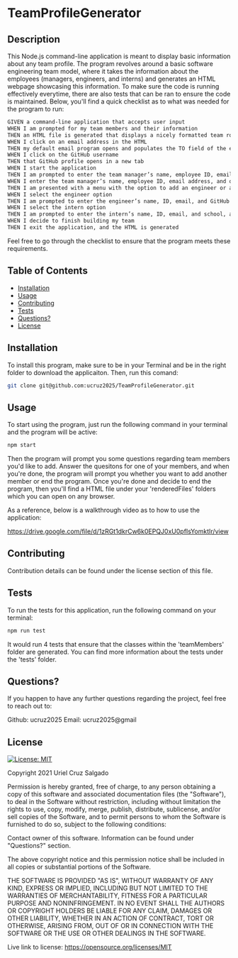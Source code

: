 # TeamProfileGenerator

## Description
This Node.js command-line application is meant to display basic information about any team profile. The program revolves around a basic software engineering team model, where it takes the information about the employees (managers, engineers, and interns) and generates an HTML webpage showcasing this information. To make sure the code is running effectively everytime, there are also tests that can be ran to ensure the code is maintained. Below, you'll find a quick checklist as to what was needed for the program to run: 

```md
GIVEN a command-line application that accepts user input
WHEN I am prompted for my team members and their information
THEN an HTML file is generated that displays a nicely formatted team roster based on user input
WHEN I click on an email address in the HTML
THEN my default email program opens and populates the TO field of the email with the address
WHEN I click on the GitHub username
THEN that GitHub profile opens in a new tab
WHEN I start the application
THEN I am prompted to enter the team manager’s name, employee ID, email address, and office number
WHEN I enter the team manager’s name, employee ID, email address, and office number
THEN I am presented with a menu with the option to add an engineer or an intern or to finish building my team
WHEN I select the engineer option
THEN I am prompted to enter the engineer’s name, ID, email, and GitHub username, and I am taken back to the menu
WHEN I select the intern option
THEN I am prompted to enter the intern’s name, ID, email, and school, and I am taken back to the menu
WHEN I decide to finish building my team
THEN I exit the application, and the HTML is generated
```

Feel free to go through the checklist to ensure that the program meets these requirements.

## Table of Contents

* [Installation](#installation)
* [Usage](#usage)
* [Contributing](#contributing)
* [Tests](#tests)
* [Questions?](#questions?)
* [License](#license)

## Installation
To install this program, make sure to be in your Terminal and be in the right folder to download the applicaiton. Then, run this comand:
```bash
git clone git@github.com:ucruz2025/TeamProfileGenerator.git
```

## Usage
To start using the program, just run the following command in your terminal and the program will be active:
```bash
npm start
```

Then the program will prompt you some questions regarding team members you'd like to add. Answer the quesitons for one of your members, and when you're done, the program will prompt you whether you want to add another member or end the program. Once you're done and decide to end the program, then you'll find a HTML file under your 'renderedFiles' folders which you can open on any browser. 

As a reference, below is a walkthrough video as to how to use the application: 

https://drive.google.com/file/d/1zRGt1dkrCw6k0EPQJ0xU0pfIsYomktIr/view

## Contributing
Contribution details can be found under the license section of this file.
  
## Tests
To run the tests for this application, run the following command on your terminal: 

```bash
npm run test
```

It would run 4 tests that ensure that the classes within the 'teamMembers' folder are generated. You can find more information about the tests under the 'tests' folder.
  
## Questions?
If you happen to have any further questions regarding the project, feel free to reach out to:

Github: ucruz2025
Email: ucruz2025@gmail

## License

[![License: MIT](https://img.shields.io/badge/License-MIT-yellow.svg)](https://opensource.org/licenses/MIT)
  
Copyright 2021 Uriel Cruz Salgado

  Permission is hereby granted, free of charge, to any person obtaining a copy 
  of this software and associated documentation files (the "Software"), to deal 
  in the Software without restriction, including without limitation the rights 
  to use, copy, modify, merge, publish, distribute, sublicense, and/or sell 
  copies of the Software, and to permit persons to whom the Software is furnished 
  to do so, subject to the following conditions:

  Contact owner of this software. Information can be found under "Questions?" section.
      
  The above copyright notice and this permission notice shall be included in 
  all copies or substantial portions of the Software.
      
  THE SOFTWARE IS PROVIDED "AS IS", WITHOUT WARRANTY OF ANY KIND, 
  EXPRESS OR IMPLIED, INCLUDING BUT NOT LIMITED TO THE WARRANTIES OF MERCHANTABILITY, 
  FITNESS FOR A PARTICULAR PURPOSE AND NONINFRINGEMENT. IN NO EVENT SHALL THE 
  AUTHORS OR COPYRIGHT HOLDERS BE LIABLE FOR ANY CLAIM, DAMAGES OR OTHER LIABILITY, 
  WHETHER IN AN ACTION OF CONTRACT, TORT OR OTHERWISE, ARISING FROM, OUT OF OR IN 
  CONNECTION WITH THE SOFTWARE OR THE USE OR OTHER DEALINGS IN THE SOFTWARE.
      
  Live link to license: https://opensource.org/licenses/MIT
